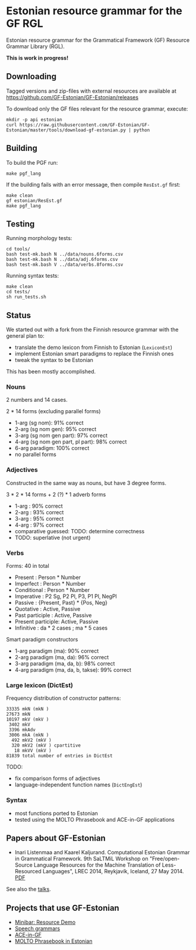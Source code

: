 Estonian resource grammar for the GF RGL
========================================

Estonian resource grammar for the Grammatical Framework (GF) Resource Grammar Library (RGL).

__This is work in progress!__

Downloading
-----------

Tagged versions and zip-files with external resources are available at <https://github.com/GF-Estonian/GF-Estonian/releases>

To download only the GF files relevant for the resource grammar, execute:

    mkdir -p api estonian
    curl https://raw.githubusercontent.com/GF-Estonian/GF-Estonian/master/tools/download-gf-estonian.py | python


Building
--------

To build the PGF run:

    make pgf_lang

If the building fails with an error message, then compile `ResEst.gf` first:

    make clean
    gf estonian/ResEst.gf
    make pgf_lang


Testing
-------

Running morphology tests:

    cd tools/
    bash test-mk.bash N ../data/nouns.6forms.csv
    bash test-mk.bash N ../data/adj.6forms.csv
    bash test-mk.bash V ../data/verbs.8forms.csv

Running syntax tests:

    make clean
    cd tests/
    sh run_tests.sh

Status
------

We started out with a fork from the Finnish resource grammar with the general plan to:

  - translate the demo lexicon from Finnish to Estonian (`LexiconEst`)
  - implement Estonian smart paradigms to replace the Finnish ones
  - tweak the syntax to be Estonian

This has been mostly accomplished.

### Nouns

2 numbers and 14 cases.

2 * 14 forms (excluding parallel forms)

  - 1-arg (sg nom): 91% correct
  - 2-arg (sg nom gen): 95% correct
  - 3-arg (sg nom gen part): 97% correct
  - 4-arg (sg nom gen part, pl part): 98% correct
  - 6-arg paradigm: 100% correct
  - no parallel forms

### Adjectives

Constructed in the same way as nouns, but have 3 degree forms.

3 * 2 * 14 forms + 2 (?) * 1 adverb forms

  - 1-arg : 90% correct
  - 2-arg : 93% correct
  - 3-arg : 95% correct
  - 4-arg : 97% correct
  - comparative guessed: TODO: determine correctness
  - TODO: superlative (not urgent)

### Verbs

Forms: 40 in total

  - Present : Person * Number
  - Imperfect : Person * Number
  - Conditional : Person * Number
  - Imperative : P2 Sg, P2 Pl, P3, P1 Pl, NegPl
  - Passive : {Present, Past} * {Pos, Neg}
  - Quotative : Active, Passive
  - Past participle : Active, Passive
  - Present participle: Active, Passive
  - Infinitive : da * 2 cases ; ma * 5 cases

Smart paradigm constructors

  - 1-arg paradigm (ma): 90% correct
  - 2-arg paradigm (ma, da): 96% correct
  - 3-arg paradigm (ma, da, b): 98% correct
  - 4-arg paradigm (ma, da, b, takse): 99% correct

### Large lexicon (DictEst)

Frequency distribution of constructor patterns:

    33335 mkN (mkN )
    27673 mkN
    10197 mkV (mkV )
     3402 mkV
     3396 mkAdv
     3006 mkA (mkN )
      492 mkV2 (mkV )
      320 mkV2 (mkV ) cpartitive
       18 mkVV (mkV )
    81839 total number of entries in DictEst

TODO:

  - fix comparison forms of adjectives
  - language-independent function names (`DictEngEst`)

### Syntax

  - most functions ported to Estonian
  - tested using the MOLTO Phrasebook and ACE-in-GF applications

Papers about GF-Estonian
------------------------

  - Inari Listenmaa and Kaarel Kaljurand. Computational Estonian Grammar in Grammatical Framework. 9th SaLTMiL Workshop on "Free/open-Source Language Resources for the Machine Translation of Less-Resourced Languages", LREC 2014, Reykjavík, Iceland, 27 May 2014. [PDF](http://siuc01.si.ehu.es/~jipsagak/SALTMIL/LREC_2014_Workshop_Proceedings_Saltmil.pdf)

See also the [talks](docs/talks/).

Projects that use GF-Estonian
-----------------------------

  - [Minibar: Resource Demo](http://cloud.grammaticalframework.org/minibar/minibar.html)
  - [Speech grammars](https://github.com/Kaljurand/Grammars)
  - [ACE-in-GF](https://github.com/Attempto/ACE-in-GF)
  - [MOLTO Phrasebook in Estonian](https://github.com/Kaljurand/PhrasebookEst)
